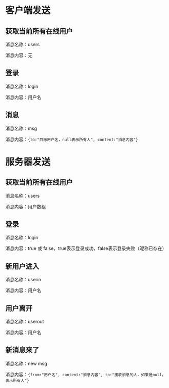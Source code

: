 # 客户端发送

## 获取当前所有在线用户

消息名称：users

消息内容：无

## 登录

消息名称：login

消息内容：用户名

## 消息

消息名称：msg

消息内容：`{to:"目标用户名，null表示所有人", content:"消息内容"}`



# 服务器发送

## 获取当前所有在线用户

消息名称：users

消息内容：用户数组

## 登录

消息名称：login

消息内容：true 或 false，true表示登录成功，false表示登录失败（昵称已存在）

## 新用户进入

消息名称：userin

消息内容：用户名

## 用户离开

消息名称：userout

消息内容：用户名

## 新消息来了

消息名称：new msg

消息内容：`{from:"用户名", content:"消息内容", to:"接收消息的人，如果是null，表示所有人"}`
